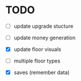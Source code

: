 


# TODO
- [ ] update upgrade stucture
- [ ] update money generation
- [X] update floor visuals
- [ ] multiple floor types
- [X] saves (remember data)


